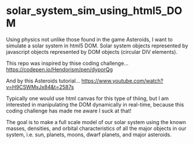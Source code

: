 # solar_system_sim_using_html5_DOM
Using physics not unlike those found in the game Asteroids, I want to simulate a solar system in html5 DOM. Solar system objects represented by javascript objects represented by DOM objects (circular DIV elements).

This repo was inspired by thise coding challenge...
https://codepen.io/Hendorism/pen/dyporQg

And by this Asteroids tutorial...
https://www.youtube.com/watch?v=H9CSWMxJx84&t=2587s

Typically one would use html canvas for this type of thiing, but I am interested in manipulating the DOM dynamically in real-time, because this coding challenge has made me aware I suck at that!

The goal is to make a full scale model of our solar system using the known masses, densities, and orbital characteristics of all the major objects in our system, i.e. sun, planets, moons, dwarf planets, and major asteroids.
